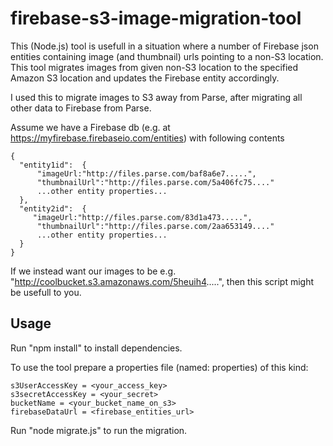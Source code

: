 # firebase-s3-image-migration-tool

This (Node.js) tool is usefull in a situation where a number of Firebase json entities containing image (and thumbnail) urls pointing to a non-S3 location. This tool migrates images from given non-S3 location to the specified Amazon S3 location and updates the Firebase entity accordingly.

I used this to migrate images to S3 away from Parse, after migrating all other data to Firebase from Parse.

Assume we have a Firebase db (e.g. at https://myfirebase.firebaseio.com/entities) with following contents

```
{
  "entity1id":  {
      "imageUrl:"http://files.parse.com/baf8a6e7.....",
      "thumbnailUrl":"http://files.parse.com/5a406fc75...."
      ...other entity properties...
  },
  "entity2id":  {
     "imageUrl:"http://files.parse.com/83d1a473.....",
      "thumbnailUrl":"http://files.parse.com/2aa653149...."
      ...other entity properties...
  }
}
```

If we instead want our images to be e.g. "http://coolbucket.s3.amazonaws.com/5heuih4.....", then this script might be usefull to you.

## Usage

Run "npm install" to install dependencies.

To use the tool prepare a properties file (named: properties) of this kind:
```
s3UserAccessKey = <your_access_key>
s3secretAccessKey = <your_secret>
bucketName = <your_bucket_name_on_s3>
firebaseDataUrl = <firebase_entities_url>
```

Run "node migrate.js" to run the migration.
